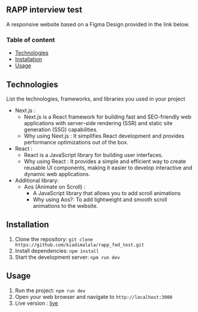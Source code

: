 ## RAPP interview test
A responsive website based on a Figma Design provided in the link below.

### Table of content
- [Technologies](#technologies)
- [Installation](#installation)
- [Usage](#usage)


## Technologies
List the technologies, frameworks, and libraries you used in your project
- Next.js :
    - Next.js is a React framework for building fast and SEO-friendly web applications with server-side rendering (SSR) and static site generation (SSG) capabilities.
    - Why using Next.js : It simplifies React development and provides performance optimizations out of the box.
- React :
    -  React is a JavaScript library for building user interfaces.
    -  Why using React : It provides a simple and efficient way to create reusable UI components, making it easier to develop interactive and dynamic web applications.
- Additional library:
    - Aos (Animate on Scroll) :
        - A JavaScript library that allows you to add scroll animations
        - Why using Aos?: To add lightweight and smooth scroll animations to the website.


## Installation
1. Clone the repository: `git clone https://github.com/kiadimalala/rapp_fed_test.git`
2. Install dependencies: `npm install`
3. Start the development server: `npm run dev`


## Usage
1. Run the project: `npm run dev`
2. Open your web browser and navigate to `http://localhost:3000`
3. Live version : [live](https://rapp-fed-test.vercel.app/)
